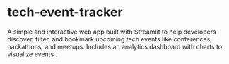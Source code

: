 # tech-event-tracker
A simple and interactive web app built with Streamlit to help developers discover, filter, and bookmark upcoming tech events like conferences, hackathons, and meetups. Includes an analytics dashboard with charts to visualize events .

